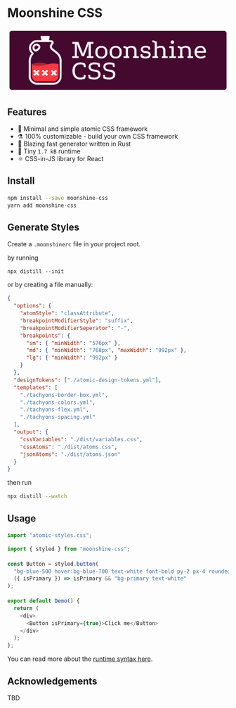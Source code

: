 # Moonshine CSS

![](./docs/logo.svg)

## Features

- 🥃 Minimal and simple atomic CSS framework
- ⚗️ 100% customizable - build your own CSS framework
- 🦀 Blazing fast generator written in Rust
- 🐜 Tiny `1.7 kB` runtime
- ⚛️ CSS-in-JS library for React

## Install

```bash
npm install --save moonshine-css
yarn add moonshine-css
```

## Generate Styles

Create a `.moonshinerc` file in your project root.

by running

```
npx distill --init
```

or by creating a file manually:

```json
{
  "options": {
    "atomStyle": "classAttribute",
    "breakpointModifierStyle": "suffix",
    "breakpointModifierSeperator": "-",
    "breakpoints": {
      "sm": { "minWidth": "576px" },
      "md": { "minWidth": "768px", "maxWidth": "992px" },
      "lg": { "minWidth": "992px" }
    }
  },
  "designTokens": ["./atomic-design-tokens.yml"],
  "templates": [
    "./tachyons-border-box.yml",
    "./tachyons-colors.yml",
    "./tachyons-flex.yml",
    "./tachyons-spacing.yml"
  ],
  "output": {
    "cssVariables": "./dist/variables.css",
    "cssAtoms": "./dist/atoms.css",
    "jsonAtoms": "./dist/atoms.json"
  }
}
```

then run

```bash
npx distill --watch
```

## Usage

```js
import "atomic-styles.css";
```

```js
import { styled } from "moonshine-css";

const Button = styled.button(
  "bg-blue-500 hover:bg-blue-700 text-white font-bold py-2 px-4 rounded",
  ({ isPrimary }) => isPrimary && "bg-primary text-white"
);

export default Demo() {
  return (
    <div>
      <Button isPrimary={true}>Click me</Button>
    </div>
  );
};
```

You can read more about the [runtime syntax here](./docs/RUNTIME.md).

## Acknowledgements

TBD
